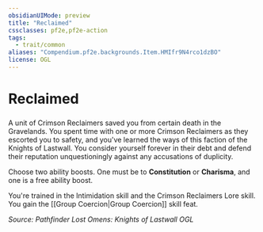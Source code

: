 ```yaml
---
obsidianUIMode: preview
title: "Reclaimed"
cssclasses: pf2e,pf2e-action
tags:
  - trait/common
aliases: "Compendium.pf2e.backgrounds.Item.HMIfr9N4rco1dzBO"
license: OGL
---
```

# Reclaimed

### 






A unit of Crimson Reclaimers saved you from certain death in the Gravelands. You spent time with one or more Crimson Reclaimers as they escorted you to safety, and you've learned the ways of this faction of the Knights of Lastwall. You consider yourself forever in their debt and defend their reputation unquestioningly against any accusations of duplicity.

Choose two ability boosts. One must be to **Constitution** or **Charisma**, and one is a free ability boost.

You're trained in the Intimidation skill and the Crimson Reclaimers Lore skill. You gain the [[Group Coercion|Group Coercion]] skill feat.

*Source: Pathfinder Lost Omens: Knights of Lastwall*
*OGL*